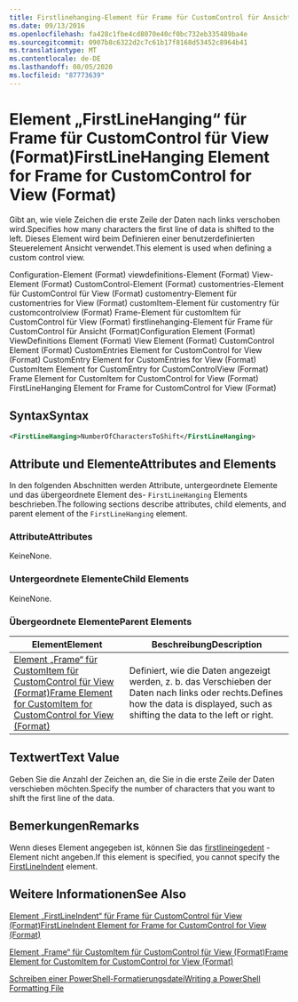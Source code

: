 ```yaml
---
title: Firstlinehanging-Element für Frame für CustomControl für Ansicht (Format) | Microsoft-Dokumentation
ms.date: 09/13/2016
ms.openlocfilehash: fa428c1fbe4cd8070e40cf0bc732eb335489ba4e
ms.sourcegitcommit: 0907b8c6322d2c7c61b17f8168d53452c8964b41
ms.translationtype: MT
ms.contentlocale: de-DE
ms.lasthandoff: 08/05/2020
ms.locfileid: "87773639"
---
```

# <a name="firstlinehanging-element-for-frame-for-customcontrol-for-view-format"></a><span data-ttu-id="bf43a-102">Element „FirstLineHanging“ für Frame für CustomControl für View (Format)</span><span class="sxs-lookup"><span data-stu-id="bf43a-102">FirstLineHanging Element for Frame for CustomControl for View (Format)</span></span>

<span data-ttu-id="bf43a-103">Gibt an, wie viele Zeichen die erste Zeile der Daten nach links verschoben wird.</span><span class="sxs-lookup"><span data-stu-id="bf43a-103">Specifies how many characters the first line of data is shifted to the left.</span></span> <span data-ttu-id="bf43a-104">Dieses Element wird beim Definieren einer benutzerdefinierten Steuerelement Ansicht verwendet.</span><span class="sxs-lookup"><span data-stu-id="bf43a-104">This element is used when defining a custom control view.</span></span>

<span data-ttu-id="bf43a-105">Configuration-Element (Format) viewdefinitions-Element (Format) View-Element (Format) CustomControl-Element (Format) customentries-Element für CustomControl für View (Format) customentry-Element für customentries for View (Format) customItem-Element für customentry für customcontrolview (Format) Frame-Element für customItem für CustomControl für View (Format) firstlinehanging-Element für Frame für CustomControl für Ansicht (Format)</span><span class="sxs-lookup"><span data-stu-id="bf43a-105">Configuration Element (Format) ViewDefinitions Element (Format) View Element (Format) CustomControl Element (Format) CustomEntries Element for CustomControl for View (Format) CustomEntry Element for CustomEntries for View (Format) CustomItem Element for CustomEntry for CustomControlView (Format) Frame Element for CustomItem for CustomControl for View (Format) FirstLineHanging Element for Frame for CustomControl for View (Format)</span></span>

## <a name="syntax"></a><span data-ttu-id="bf43a-106">Syntax</span><span class="sxs-lookup"><span data-stu-id="bf43a-106">Syntax</span></span>

```xml
<FirstLineHanging>NumberOfCharactersToShift</FirstLineHanging>
```

## <a name="attributes-and-elements"></a><span data-ttu-id="bf43a-107">Attribute und Elemente</span><span class="sxs-lookup"><span data-stu-id="bf43a-107">Attributes and Elements</span></span>

<span data-ttu-id="bf43a-108">In den folgenden Abschnitten werden Attribute, untergeordnete Elemente und das übergeordnete Element des- `FirstLineHanging` Elements beschrieben.</span><span class="sxs-lookup"><span data-stu-id="bf43a-108">The following sections describe attributes, child elements, and parent element of the `FirstLineHanging` element.</span></span>

### <a name="attributes"></a><span data-ttu-id="bf43a-109">Attribute</span><span class="sxs-lookup"><span data-stu-id="bf43a-109">Attributes</span></span>

<span data-ttu-id="bf43a-110">Keine</span><span class="sxs-lookup"><span data-stu-id="bf43a-110">None.</span></span>

### <a name="child-elements"></a><span data-ttu-id="bf43a-111">Untergeordnete Elemente</span><span class="sxs-lookup"><span data-stu-id="bf43a-111">Child Elements</span></span>

<span data-ttu-id="bf43a-112">Keine</span><span class="sxs-lookup"><span data-stu-id="bf43a-112">None.</span></span>

### <a name="parent-elements"></a><span data-ttu-id="bf43a-113">Übergeordnete Elemente</span><span class="sxs-lookup"><span data-stu-id="bf43a-113">Parent Elements</span></span>

|<span data-ttu-id="bf43a-114">Element</span><span class="sxs-lookup"><span data-stu-id="bf43a-114">Element</span></span>|<span data-ttu-id="bf43a-115">Beschreibung</span><span class="sxs-lookup"><span data-stu-id="bf43a-115">Description</span></span>|
|-------------|-----------------|
|[<span data-ttu-id="bf43a-116">Element „Frame“ für CustomItem für CustomControl für View (Format)</span><span class="sxs-lookup"><span data-stu-id="bf43a-116">Frame Element for CustomItem for CustomControl for View (Format)</span></span>](./frame-element-for-customitem-for-customcontrol-for-view-format.md)|<span data-ttu-id="bf43a-117">Definiert, wie die Daten angezeigt werden, z. b. das Verschieben der Daten nach links oder rechts.</span><span class="sxs-lookup"><span data-stu-id="bf43a-117">Defines how the data is displayed, such as shifting the data to the left or right.</span></span>|

## <a name="text-value"></a><span data-ttu-id="bf43a-118">Textwert</span><span class="sxs-lookup"><span data-stu-id="bf43a-118">Text Value</span></span>

<span data-ttu-id="bf43a-119">Geben Sie die Anzahl der Zeichen an, die Sie in die erste Zeile der Daten verschieben möchten.</span><span class="sxs-lookup"><span data-stu-id="bf43a-119">Specify the number of characters that you want to shift the first line of the data.</span></span>

## <a name="remarks"></a><span data-ttu-id="bf43a-120">Bemerkungen</span><span class="sxs-lookup"><span data-stu-id="bf43a-120">Remarks</span></span>

<span data-ttu-id="bf43a-121">Wenn dieses Element angegeben ist, können Sie das [firstlineingedent](./firstlineindent-element-for-frame-for-customcontrol-for-view-format.md) -Element nicht angeben.</span><span class="sxs-lookup"><span data-stu-id="bf43a-121">If this element is specified, you cannot specify the [FirstLineIndent](./firstlineindent-element-for-frame-for-customcontrol-for-view-format.md) element.</span></span>

## <a name="see-also"></a><span data-ttu-id="bf43a-122">Weitere Informationen</span><span class="sxs-lookup"><span data-stu-id="bf43a-122">See Also</span></span>

[<span data-ttu-id="bf43a-123">Element „FirstLineIndent“ für Frame für CustomControl für View (Format)</span><span class="sxs-lookup"><span data-stu-id="bf43a-123">FirstLineIndent Element for Frame for CustomControl for View (Format)</span></span>](./firstlineindent-element-for-frame-for-customcontrol-for-view-format.md)

[<span data-ttu-id="bf43a-124">Element „Frame“ für CustomItem für CustomControl für View (Format)</span><span class="sxs-lookup"><span data-stu-id="bf43a-124">Frame Element for CustomItem for CustomControl for View (Format)</span></span>](./frame-element-for-customitem-for-customcontrol-for-view-format.md)

[<span data-ttu-id="bf43a-125">Schreiben einer PowerShell-Formatierungsdatei</span><span class="sxs-lookup"><span data-stu-id="bf43a-125">Writing a PowerShell Formatting File</span></span>](./writing-a-powershell-formatting-file.md)
